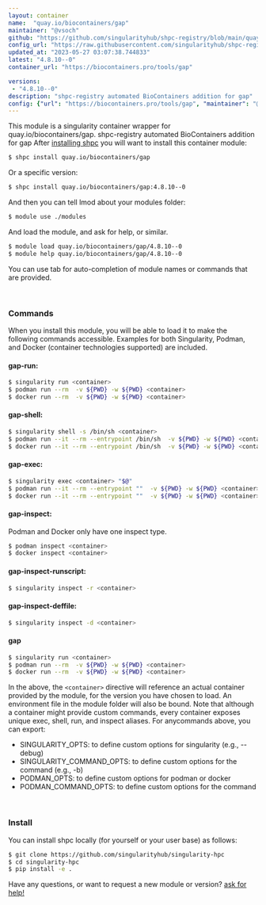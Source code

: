 ```yaml
---
layout: container
name:  "quay.io/biocontainers/gap"
maintainer: "@vsoch"
github: "https://github.com/singularityhub/shpc-registry/blob/main/quay.io/biocontainers/gap/container.yaml"
config_url: "https://raw.githubusercontent.com/singularityhub/shpc-registry/main/quay.io/biocontainers/gap/container.yaml"
updated_at: "2023-05-27 03:07:38.744833"
latest: "4.8.10--0"
container_url: "https://biocontainers.pro/tools/gap"

versions:
 - "4.8.10--0"
description: "shpc-registry automated BioContainers addition for gap"
config: {"url": "https://biocontainers.pro/tools/gap", "maintainer": "@vsoch", "description": "shpc-registry automated BioContainers addition for gap", "latest": {"4.8.10--0": "sha256:1d991acc7f47d073a1caba9ed30a9e64117dc7dacf9e139b48d63f947f8e2eaa"}, "tags": {"4.8.10--0": "sha256:1d991acc7f47d073a1caba9ed30a9e64117dc7dacf9e139b48d63f947f8e2eaa"}, "docker": "quay.io/biocontainers/gap"}
---
```


This module is a singularity container wrapper for quay.io/biocontainers/gap.
shpc-registry automated BioContainers addition for gap
After [installing shpc](#install) you will want to install this container module:


```bash
$ shpc install quay.io/biocontainers/gap
```

Or a specific version:

```bash
$ shpc install quay.io/biocontainers/gap:4.8.10--0
```

And then you can tell lmod about your modules folder:

```bash
$ module use ./modules
```

And load the module, and ask for help, or similar.

```bash
$ module load quay.io/biocontainers/gap/4.8.10--0
$ module help quay.io/biocontainers/gap/4.8.10--0
```

You can use tab for auto-completion of module names or commands that are provided.

<br>

### Commands

When you install this module, you will be able to load it to make the following commands accessible.
Examples for both Singularity, Podman, and Docker (container technologies supported) are included.

#### gap-run:

```bash
$ singularity run <container>
$ podman run --rm  -v ${PWD} -w ${PWD} <container>
$ docker run --rm  -v ${PWD} -w ${PWD} <container>
```

#### gap-shell:

```bash
$ singularity shell -s /bin/sh <container>
$ podman run --it --rm --entrypoint /bin/sh  -v ${PWD} -w ${PWD} <container>
$ docker run --it --rm --entrypoint /bin/sh  -v ${PWD} -w ${PWD} <container>
```

#### gap-exec:

```bash
$ singularity exec <container> "$@"
$ podman run --it --rm --entrypoint ""  -v ${PWD} -w ${PWD} <container> "$@"
$ docker run --it --rm --entrypoint ""  -v ${PWD} -w ${PWD} <container> "$@"
```

#### gap-inspect:

Podman and Docker only have one inspect type.

```bash
$ podman inspect <container>
$ docker inspect <container>
```

#### gap-inspect-runscript:

```bash
$ singularity inspect -r <container>
```

#### gap-inspect-deffile:

```bash
$ singularity inspect -d <container>
```



#### gap

```bash
$ singularity run <container>
$ podman run --rm  -v ${PWD} -w ${PWD} <container>
$ docker run --rm  -v ${PWD} -w ${PWD} <container>
```


In the above, the `<container>` directive will reference an actual container provided
by the module, for the version you have chosen to load. An environment file in the
module folder will also be bound. Note that although a container
might provide custom commands, every container exposes unique exec, shell, run, and
inspect aliases. For anycommands above, you can export:

 - SINGULARITY_OPTS: to define custom options for singularity (e.g., --debug)
 - SINGULARITY_COMMAND_OPTS: to define custom options for the command (e.g., -b)
 - PODMAN_OPTS: to define custom options for podman or docker
 - PODMAN_COMMAND_OPTS: to define custom options for the command

<br>

### Install

You can install shpc locally (for yourself or your user base) as follows:

```bash
$ git clone https://github.com/singularityhub/singularity-hpc
$ cd singularity-hpc
$ pip install -e .
```

Have any questions, or want to request a new module or version? [ask for help!](https://github.com/singularityhub/singularity-hpc/issues)